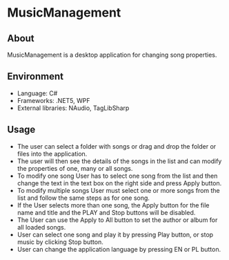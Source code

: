 # MusicManagement

## About
MusicManagement is a desktop application for changing song properties.

## Environment
- Language: C# 
- Frameworks: .NET5, WPF
- External libraries: NAudio, TagLibSharp

## Usage

- The user can select a folder with songs or drag and drop the folder or files into the application. 
- The user will then see the details of the songs in the list and can modify the properties of one, many or all songs. 
- To modify one song User has to select one song from the list and then change the text in the text box on the right side and press Apply button. 
- To modify multiple songs User must select one or more songs from the list and follow the same steps as for one song. 
- If the User selects more than one song, the Apply button for the file name and title and the PLAY and Stop buttons will be disabled. 
- The User can use the Apply to All button to set the author or album for all loaded songs. 
- User can select one song and play it by pressing Play button, or stop music by clicking Stop button. 
- User can change the application language by pressing EN or PL button. 
